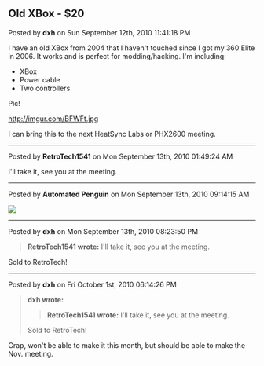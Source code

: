 ## Old XBox - $20
Posted by **dxh** on Sun September 12th, 2010 11:41:18 PM

I have an old XBox from 2004 that I haven't touched since I got my 360 Elite in
2006.  It works and is perfect for modding/hacking.  I'm including:

  * XBox
  * Power cable
  * Two controllers

Pic!

<http://imgur.com/BFWFt.jpg>

I can bring this to the next HeatSync Labs or PHX2600 meeting.

--------------------------------------------------------------------------------

Posted by **RetroTech1541** on Mon September 13th, 2010 01:49:24 AM

I'll take it, see you at the meeting.

--------------------------------------------------------------------------------

Posted by **Automated Penguin** on Mon September 13th, 2010 09:14:15 AM

![](http://knowyourmeme.com/i/2212/original/boat_hueg_11_11_1_1111_.jpg?1242072786)

--------------------------------------------------------------------------------

Posted by **dxh** on Mon September 13th, 2010 08:23:50 PM

> **RetroTech1541 wrote:**
> I'll take it, see you at the meeting.

Sold to RetroTech!

--------------------------------------------------------------------------------

Posted by **dxh** on Fri October 1st, 2010 06:14:26 PM

> **dxh wrote:**
> > **RetroTech1541 wrote:**
> > I'll take it, see you at the meeting.
>
> Sold to RetroTech!

Crap, won't be able to make it this month, but should be able to make the Nov.
meeting.
